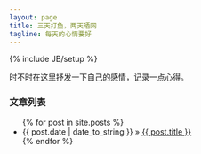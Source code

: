 ```yaml
---
layout: page
title: 三天打鱼，两天晒网
tagline: 每天的心情要好
---
```

{% include JB/setup %}

时不时在这里抒发一下自己的感情，记录一点心得。

### 文章列表

<ul class="posts">
  {% for post in site.posts %}
    <li><span>{{ post.date | date_to_string }}</span> &raquo; <a href="{{ BASE_PATH }}{{ post.url }}">{{ post.title }}</a></li>
  {% endfor %}
</ul>


